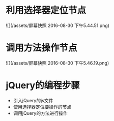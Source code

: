 # 利用选择器定位节点

  ![](/assets/屏幕快照 2016-08-30 下午5.44.51.png)

# 调用方法操作节点

![](/assets/屏幕快照 2016-08-30 下午5.46.19.png)

# jQuery的编程步骤

  - 引入jQuery的js文件
  - 使用选择器定位要操作的节点
  - 调用jQuery的方法进行操作